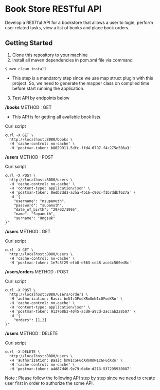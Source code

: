 # Book Store RESTful API

Develop a RESTful API for a bookstore that allows a user to login, perform user related tasks,
view a list of books and place book orders.

## Getting Started

1) Clone this repository to your machine 
2) Install all maven dependencies in pom.xml file via command

```
$ mvn clean install
```
- This step is a mandatory step since we use map struct plugin with this project. So, we need to 
generate the mapper class on complied time before start running the application.

3) Test API by endpoints below 

**/books**
METHOD : GET

- This API is for getting all available book lists.

Curl script

```
curl -X GET \
  http://localhost:8080/books \
  -H 'cache-control: no-cache' \
  -H 'postman-token: b8029911-5dfc-ffd4-6797-f4c275e508a3'
```


**/users**
METHOD : POST

Curl script

```
curl -X POST \
  http://localhost:8080/users \
  -H 'cache-control: no-cache' \
  -H 'content-type: application/json' \
  -H 'postman-token: 0edb2dd1-a3aa-4b16-c90c-f1b7ddbf627a' \
  -d '{
	"username": "nsupanuth",
	"password": "supanuth",
	"date_of_birth": "29/02/1996",
	"name": "Supanuth",
	"surname": "Ongsuk"
}'
```

**/users**
METHOD : GET

Curl script

```
curl -X GET \
  http://localhost:8080/users \
  -H 'cache-control: no-cache' \
  -H 'postman-token: 1e7c8f29-efb0-e563-ce48-ace4c500ed8c'
```

**/users/orders**
METHOD : POST

Curl script

```
curl -X POST \
  http://localhost:8080/users/orders \
  -H 'authorization: Basic bnN1cGFudXRoOnN1cGFudXRo' \
  -H 'cache-control: no-cache' \
  -H 'content-type: application/json' \
  -H 'postman-token: 913768b3-4045-acd0-a9cd-2accab228507' \
  -d '{
	"orders": [1,2]
}'
```

**/users**
METHOD : DELETE

Curl script

```
curl -X DELETE \
  http://localhost:8080/users \
  -H 'authorization: Basic bnN1cGFudXRoOnN1cGFudXRo' \
  -H 'cache-control: no-cache' \
  -H 'postman-token: a4d87d46-9e79-6a6e-d213-537295930087'
```


Note : Please follow the following API step by step since we need to create user first in order to authorize 
the some API.



